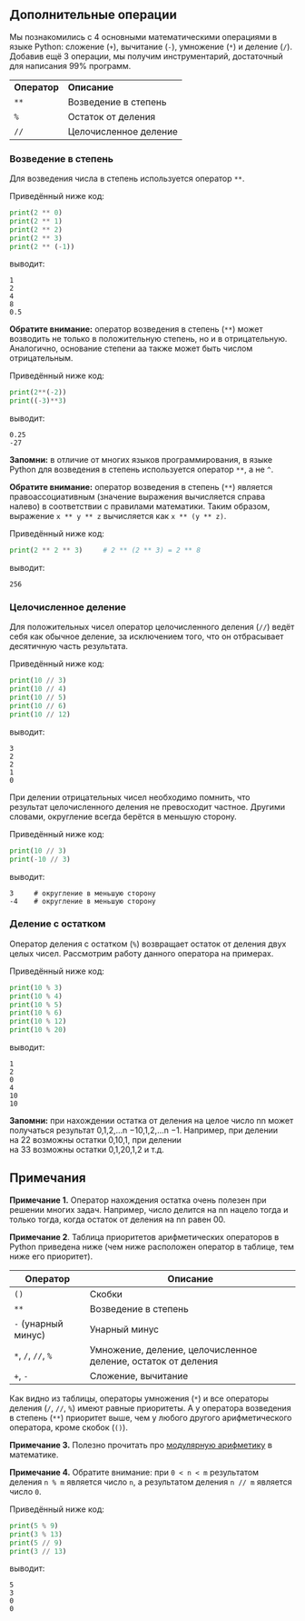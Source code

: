 ## Дополнительные операции

Мы познакомились с 4 основными математическими операциями в языке Python: сложение (`+`), вычитание (`-`), умножение (`*`) и деление (`/`). Добавив ещё 3 операции, мы получим инструментарий, достаточный для написания 99% программ.

|   |   |
|---|---|
|**Оператор**|**Описание**|
|`**`|Возведение в степень|
|`%`|Остаток от деления|
|`//`|Целочисленное деление|
### Возведение в степень

Для возведения числа в степень используется оператор `**`.

Приведённый ниже код:

```python
print(2 ** 0)
print(2 ** 1)
print(2 ** 2)
print(2 ** 3)
print(2 ** (-1))
```

выводит:

```no-highlight
1
2
4
8
0.5
```

**Обратите внимание:** оператор возведения в степень (`**`) может возводить не только в положительную степень, но и в отрицательную. Аналогично, основание степени aa также может быть числом отрицательным.

Приведённый ниже код:

```python
print(2**(-2))
print((-3)**3)
```

выводит:

```no-highlight
0.25
-27
```

**Запомни:** в отличие от многих языков программирования, в языке Python для возведения в степень используется оператор `**`, а не `^`.

**Обратите внимание:** оператор возведения в степень (`**`) является правоассоциативным (значение выражения вычисляется справа налево) в соответствии с правилами математики. Таким образом, выражение `x ** y ** z` вычисляется как `x ** (y ** z)`.

Приведённый ниже код:

```python
print(2 ** 2 ** 3)     # 2 ** (2 ** 3) = 2 ** 8
```

выводит:

```no-highlight
256
```
### Целочисленное деление

Для положительных чисел оператор целочисленного деления (`//`) ведёт себя как обычное деление, за исключением того, что он отбрасывает десятичную часть результата.

Приведённый ниже код:

```python
print(10 // 3)
print(10 // 4)
print(10 // 5)
print(10 // 6)
print(10 // 12)
```

выводит:

```no-highlight
3
2
2
1
0
```

При делении отрицательных чисел необходимо помнить, что результат целочисленного деления не превосходит частное. Другими словами, округление всегда берётся в меньшую сторону.

Приведённый ниже код:

```python
print(10 // 3)
print(-10 // 3)
```

выводит:

```no-highlight
3     # округление в меньшую сторону
-4    # округление в меньшую сторону
```

### Деление с остатком

Оператор деления с остатком (`%`) возвращает остаток от деления двух целых чисел. Рассмотрим работу данного оператора на примерах.

Приведённый ниже код:

```python
print(10 % 3)
print(10 % 4)
print(10 % 5)
print(10 % 6)
print(10 % 12)
print(10 % 20)
```

выводит:

```no-highlight
1
2
0
4 
10
10
```

**Запомни:** при нахождении остатка от деления на целое число nn может получаться результат 0,1,2,…n −10,1,2,…n −1. Например, при делении на 22 возможны остатки 0,10,1, при делении на 33 возможны остатки 0,1,20,1,2 и т.д.
## Примечания

**Примечание 1.** Оператор нахождения остатка очень полезен при решении многих задач. Например, число делится на nn нацело тогда и только тогда, когда остаток от деления на nn равен 00.

**Примечание 2**. Таблица приоритетов арифметических операторов в Python приведена ниже (чем ниже расположен оператор в таблице, тем ниже его приоритет).

|Оператор|Описание|
|---|---|
|`()`|Скобки|
|`**`|Возведение в степень|
|`-` (унарный минус)|Унарный минус|
|`*`, `/`, `//`, `%`|Умножение, деление, целочисленное деление, остаток от деления|
|`+`, `-`|Сложение, вычитание|

Как видно из таблицы, операторы умножения (`*`) и все операторы деления (`/`, `//`, `%`) имеют равные приоритеты. А у оператора возведения в степень (`**`) приоритет выше, чем у любого другого арифметического оператора, кроме скобок (`()`).

**Примечание 3.** Полезно прочитать про [модулярную арифметику](https://ru.wikipedia.org/wiki/%D0%A1%D1%80%D0%B0%D0%B2%D0%BD%D0%B5%D0%BD%D0%B8%D0%B5_%D0%BF%D0%BE_%D0%BC%D0%BE%D0%B4%D1%83%D0%BB%D1%8E) в математике.

**Примечание 4.** Обратите внимание: при `0 < n < m` результатом деления `n % m` является число `n`, а результатом деления `n // m` является число `0`.

Приведённый ниже код:

```python
print(5 % 9)
print(3 % 13)
print(5 // 9)
print(3 // 13)
```

выводит:

```no-highlight
5
3
0
0
```